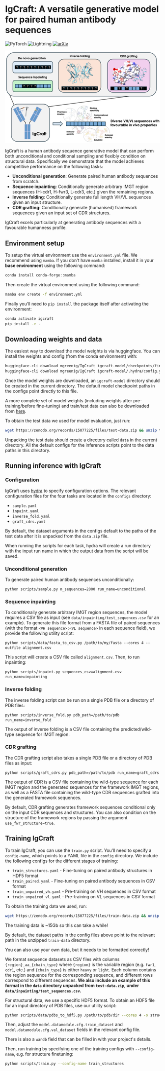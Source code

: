 # IgCraft: A versatile generative model for paired human antibody sequences

![PyTorch](https://img.shields.io/badge/PyTorch-red?logo=pytorch&logoColor=white)
![Lightning](https://img.shields.io/badge/Lightning-792ee5?logo=lightning&logoColor=white)
[![arXiv](https://img.shields.io/badge/arXiv-2503.19821-b31b1b)](https://arxiv.org/abs/2503.19821)

![schematic](images/schematic.png)

IgCraft is a human antibody sequence generative model that can perform both unconditional and conditional sampling
and flexibly condition on structural data. Specifically we demonstrate that the model achieves competitive performance
on the following tasks:

- **Unconditional generation**: Generate paired human antibody sequences from scratch.
- **Sequence inpainting**: Conditionally generate arbitrary IMGT region sequences (H-cdr1, H-fwr3, L-cdr3, etc.) given the remaining regions.
- **Inverse folding**: Conditionally generate full length VH/VL sequences given an input structure.
- **CDR grafting**: Conditionally generate (humanised) framework sequences given an input set of CDR structures.

IgCraft excels particularly at generating antibody sequences with a favourable humanness profile.

## Environment setup

To setup the virtual environment use the `environment.yml` file. We recommend using `mamba`. If you don't have
`mamba` installed, install it in your **base environment** using the following command:

```bash
conda install conda-forge::mamba
```

Then create the virtual environment using the following command:

```bash
mamba env create -f environment.yml
```

Finally you'll need to `pip install` the package itself after activating the environment:

```bash
conda activate igcraft
pip install -e .
```

## Downloading weights and data

The easiest way to download the model weights is via huggingface. You can install the weights and config
(from the conda environment) with:

```bash
huggingface-cli download mgreenig/IgCraft igcraft-model/checkpoints/final.ckpt --local-dir .
huggingface-cli download mgreenig/IgCraft igcraft-model/.hydra/config.yaml --local-dir .
````

Once the model weights are downloaded, an `igcraft-model` directory should be created in the current 
directory. The default model checkpoint paths in the configs point directly to this file. 

A more complete set of model weights (including weights after pre-training/before fine-tuning) 
and train/test data can also be downloaded from [here](https://zenodo.org/records/15077225).

To obtain the test data we used for model evaluation, just run:

```bash
wget https://zenodo.org/records/15077225/files/test-data.zip && unzip test-data.zip
```

Unpacking the test data should create a directory called `data` in the current directory.
All the default configs for the inference scripts point to the data paths in this directory.

## Running inference with IgCraft

### Configuration

IgCraft uses [hydra](https://hydra.cc) to specify configuration options. The relevant configuration
files for the four tasks are located in the `configs` directory:

- `sample.yaml`
- `inpaint.yaml`
- `inverse_fold.yaml`
- `graft_cdrs.yaml`

By default, the dataset arguments in the configs default to the paths of the test data after it is unpacked
from the `data.zip` file.

When running the scripts for each task, hydra will create a run directory with the input run name 
in which the output data from the script will be saved. 

### Unconditional generation

To generate paired human antibody sequences unconditionally:

```
python scripts/sample.py n_sequences=2000 run_name=unconditional
```

### Sequence inpainting

To conditionally generate arbitrary IMGT region sequences, the model requires a CSV file as input (see `data/inpainting/test_sequences.csv` 
for an example). To generate this file format from a FASTA file of paired sequences (with the format `<VH sequence>:<VL sequence>` in
each sequence field), we provide the following utility script:

```
python scripts/data/fasta_to_csv.py /path/to/my/fasta --cores 4 --outfile alignment.csv
```

This script will create a CSV file called `alignment.csv`. Then, to run inpainting:

```
python scripts/inpaint.py sequences_csv=alignment.csv run_name=inpainting
```

### Inverse folding

The inverse folding script can be run on a single PDB file or a directory of PDB files:

``` 
python scripts/inverse_fold.py pdb_path=/path/to/pdb run_name=inverse_fold
```

The output of inverse folding is a CSV file containing the predicted/wild-type sequence for IMGT region.

### CDR grafting

The CDR grafting script also takes a single PDB file or a directory of PDB files as input:

```
python scripts/graft_cdrs.py pdb_path=/path/to/pdb run_name=graft_cdrs
```

The output of CDR is a CSV file containing the wild-type sequence for each IMGT region and the generated
sequences for the framework IMGT regions, as well as a FASTA file containing the wild-type CDR sequences
grafted into the generated framework sequences.

By default, CDR grafting generates framework sequences conditional only on the input CDR sequences and structures.
You can also condition on the structure of the framework regions by passing the argument `use_fwr_structure=true`.

## Training IgCraft

To train IgCraft, you can use the `train.py` script. You'll need to specify a `config-name`, which points
to a YAML file in the `config` directory. We include the following configs for the different stages of training:

- `train_structures.yaml` - Fine-tuning on paired antibody structures in HDF5 format
- `train_paired.yaml` - Fine-tuning on paired antibody sequences in CSV format
- `train_unpaired_vh.yaml` - Pre-training on VH sequences in CSV format
- `train_unpaired_vl.yaml` - Pre-training on VL sequences in CSV format

To obtain the training data we used, run:

```bash 
wget https://zenodo.org/records/15077225/files/train-data.zip && unzip train-data.zip
```

The training data is ~15Gb so this can take a while!

By default, the dataset paths in the config files above point to the relevant path in the unzipped
`train-data` directory. 

You can also use your own data, but it needs to be formatted correctly!

We format sequence datasets as CSV files with columns `{region}_aa_{chain_type}` where `{region}` is the 
variable region (e.g. `fwr1`, `cdr1`, etc.) and `{chain_type}` is either `heavy` or `light`. Each column
contains the region sequence for the corresponding sequence, and different rows correspond to different
sequences. **We also include an example of this format in the `data` directory unpacked from `test-data.zip`,
under `data/inpainting/test_sequences.csv`.**

For structural data, we use a specific HDF5 format. To obtain an HDF5 file for an input directory of PDB files, 
use our utility script:

```bash
python scripts/data/pdbs_to_hdf5.py /path/to/pdb/dir --cores 4 -o structures.hdf5
```

Then, adjust the `model.datamodule.cfg.train_dataset` and `model.datamodule.cfg.val_dataset` fields in the 
relevant config file. 

There is also a `wandb` field that can be filled in with your project's details.

Then, run training by specifying one of the training configs with `--config-name`, e.g. for structure finetuning:

```bash
python scripts/train.py --config-name train_structures
```
